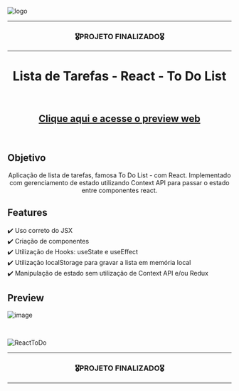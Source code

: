 ![logo](https://user-images.githubusercontent.com/68918326/193332767-8248edfa-cf76-4032-8eed-05bf3037838c.PNG)

<hr>
<h3 align="center">🎖️PROJETO FINALIZADO🎖️</h3>
<hr>


<h1 align="center">Lista de Tarefas - React - To Do List</h1>
<br>
<h2 align="center"><a href="https://romulo-sobrinho.github.io/react-todo" target="_blank">Clique aqui e acesse o preview web</a></h2>
<br>

## Objetivo
<p align="center">
  Aplicação de lista de tarefas, famosa To Do List - com React. Implementado com gerenciamento de estado utilizando Context API para passar o estado entre componentes react.
</p>


## Features
  ✔️ Uso correto do JSX <br>
  ✔️ Criação de componentes <br>
  ✔️ Utilização de Hooks: useState e useEffect <br>
  ✔️ Utilização localStorage para gravar a lista em memória local <br>
  ✔️ Manipulação de estado sem utilização de Context API e/ou Redux <br>

  
## Preview

![image](https://user-images.githubusercontent.com/68918326/201128085-130ce835-8289-49a9-bf26-d2ac41d7eba7.png)

<br>

![ReactToDo](https://user-images.githubusercontent.com/68918326/201130090-e567cd3c-0ae5-4fdd-8ede-eb0eda99d650.gif)

<hr>
<h3 align="center">🎖️PROJETO FINALIZADO🎖️</h3>
<hr>
